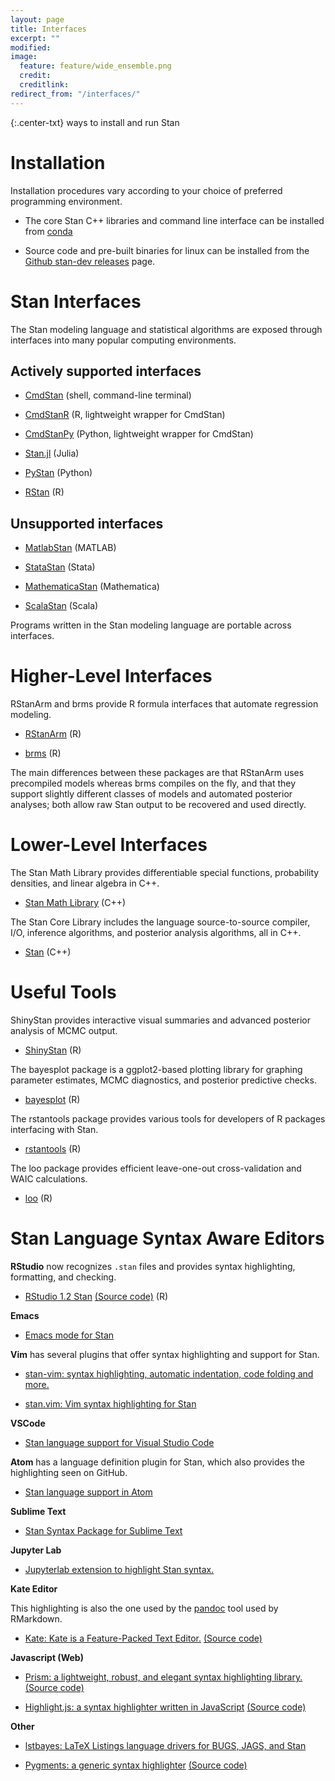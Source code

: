 ```yaml
---
layout: page
title: Interfaces
excerpt: ""
modified:
image:
  feature: feature/wide_ensemble.png
  credit:
  creditlink:
redirect_from: "/interfaces/"
---
```


{:.center-txt}
ways to install and run Stan

# Installation

Installation procedures vary according to your choice of preferred programming environment.

* The core Stan C++ libraries and command line interface can be installed from [conda](https://mc-stan.org/docs/cmdstan-guide/installation.html#conda-install)

* Source code and pre-built binaries for linux can be installed from the [Github stan-dev releases](https://github.com/stan-dev/cmdstan/releases) page.



# Stan Interfaces

The Stan modeling language and statistical algorithms are exposed
through interfaces into many popular computing environments.

## Actively supported interfaces

* [CmdStan](cmdstan.html)
  <span class="note">(shell, command-line terminal)</span>

* [CmdStanR](https://mc-stan.org/cmdstanr)
  <span class="note">(R, lightweight wrapper for CmdStan)</span>

* [CmdStanPy](https://mc-stan.org/cmdstanpy)
  <span class="note">(Python, lightweight wrapper for CmdStan)</span>

* [Stan.jl](julia-stan.html)
  <span class="note">(Julia)</span>

* [PyStan](pystan.html)
  <span class="note">(Python)</span>

* [RStan](rstan.html) <span class="note">(R)</span>

## Unsupported interfaces

* [MatlabStan](matlab-stan.html)
  <span class="note">(MATLAB)</span>

* [StataStan](stata-stan.html)
  <span class="note">(Stata)</span>

* [MathematicaStan](mathematica-stan.html)
  <span class="note">(Mathematica)</span>

* [ScalaStan](https://github.com/cibotech/ScalaStan)
  <span class="note">(Scala)</span>

Programs written in the Stan modeling language are portable
across interfaces.

# Higher-Level Interfaces

RStanArm and brms provide R formula interfaces that automate
regression modeling.

* [RStanArm](/users/interfaces/rstanarm.html)
<span class="note">(R)</span>

* [brms](/users/interfaces/brms.html)
<span class="note">(R)</span>

The main differences between these packages are that RStanArm uses
precompiled models whereas brms compiles on the fly, and that they
support slightly different classes of models and automated posterior
analyses; both allow raw Stan output to be recovered and used
directly.

# Lower-Level Interfaces

The Stan Math Library provides differentiable special functions,
probability densities, and linear algebra in C++.

* <p>
  <a href="/users/interfaces/math.html">Stan Math Library</a>
  <span class="note">(C++)</span>
  </p>

The Stan Core Library includes the language source-to-source compiler,
I/O, inference algorithms, and posterior analysis algorithms, all in C++.

* <p><a href="/users/interfaces/stan.html">Stan</a>
  <span class="note">(C++)</span>
  </p>

# Useful Tools

ShinyStan provides interactive visual summaries and advanced posterior
analysis of MCMC output.

* <p>
  <a href="/users/interfaces/shinystan.html">ShinyStan</a>
  <span class="note">(R)</span>
  </p>

The bayesplot package is a ggplot2-based plotting library for graphing
parameter estimates, MCMC diagnostics, and posterior predictive checks.

* <p>
  <a href="/users/interfaces/bayesplot.html">bayesplot</a>
  <span class="note">(R)</span>
  </p>

The rstantools package provides various tools for developers of R packages
interfacing with Stan.

* <p>
  <a href="/users/interfaces/rstantools.html">rstantools</a>
  <span class="note">(R)</span>
  </p>

The loo package provides efficient leave-one-out cross-validation and WAIC calculations.

* <p>
  <a href="/users/interfaces/loo.html">loo</a>
  <span class="note">(R)</span>
  </p>

# Stan Language Syntax Aware Editors

**RStudio** now recognizes `.stan` files and provides syntax highlighting,
formatting, and checking.

* <p>
  <a href="https://resources.rstudio.com/rstudio-blog/rstudio-1-2-preview-stan">RStudio 1.2 Stan</a>
  <a href="https://github.com/rstudio/rstudio/blob/main/src/gwt/acesupport/acemode/stan_highlight_rules.js">(Source code)</a>
  <span class="note">(R)</span>
  </p>

**Emacs**

* <p>
  <a href="https://github.com/stan-dev/stan-mode">Emacs mode for Stan</a>
  </p>

**Vim** has several plugins that offer syntax highlighting and support for
Stan.

* <p>
  <a href="https://github.com/eigenfoo/stan-vim">stan-vim: syntax highlighting, automatic indentation, code folding and more.</a>
  </p>
* <p>
  <a href="https://github.com/maverickg/stan.vim">stan.vim: Vim syntax highlighting for Stan</a>
  </p>

**VSCode**

* <p>
  <a href="https://marketplace.visualstudio.com/items?itemName=wardbrian.vscode-stan-extension">Stan language support for Visual Studio Code</a>
  </p>

**Atom** has a language definition plugin for Stan, which also provides the
highlighting seen on GitHub.

* <p>
  <a href="https://github.com/stan-dev/atom-language-stan">Stan language support in Atom</a>
  </p>

**Sublime Text**

* <p>
  <a href="https://github.com/djsutherland/sublime-stan">Stan Syntax Package for Sublime Text</a>
  </p>

**Jupyter Lab**

* <p>
  <a href="https://www.npmjs.com/package/jupyterlab-stan-highlight">Jupyterlab extension to highlight Stan syntax.</a>
  </p>

**Kate Editor**

This highlighting is also the one used by the [pandoc](https://pandoc.org/) tool used by RMarkdown.
* <p>
  <a href="https://kate-editor.org/">Kate: Kate is a Feature-Packed Text Editor.</a>
  <a href="https://invent.kde.org/frameworks/syntax-highlighting/-/blob/master/data/syntax/stan.xml">(Source code)</a>
  </p>

**Javascript (Web)**

* <p>
  <a href="https://prismjs.com/">Prism: a lightweight, robust, and elegant syntax highlighting library.</a>
  <a href="https://github.com/PrismJS/prism/blob/master/components/prism-stan.js">(Source code)</a>
  </p>
* <p>
  <a href="https://github.com/highlightjs/highlight.js">Highlight.js: a syntax highlighter written in JavaScript</a>
  <a href="https://github.com/highlightjs/highlight.js/blob/main/src/languages/stan.js">(Source code)</a>
  </p>

**Other**

* <p>
  <a href="https://github.com/jrnold/lstbayes">lstbayes: LaTeX Listings language drivers for BUGS, JAGS, and Stan</a>
  </p>
* <p>
  <a href="https://pygments.org/">Pygments: a generic syntax highlighter</a>
  <a href="https://github.com/pygments/pygments/blob/master/pygments/lexers/modeling.py">(Source code)</a>
  </p>
